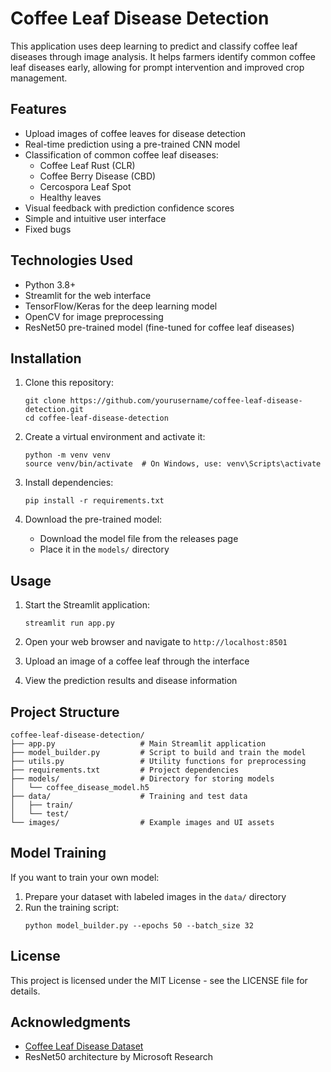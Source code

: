 # Coffee Leaf Disease Detection

This application uses deep learning to predict and classify coffee leaf diseases through image analysis. It helps farmers identify common coffee leaf diseases early, allowing for prompt intervention and improved crop management.

## Features

- Upload images of coffee leaves for disease detection
- Real-time prediction using a pre-trained CNN model
- Classification of common coffee leaf diseases:
  - Coffee Leaf Rust (CLR)
  - Coffee Berry Disease (CBD)
  - Cercospora Leaf Spot
  - Healthy leaves
- Visual feedback with prediction confidence scores
- Simple and intuitive user interface
- Fixed bugs
## Technologies Used

- Python 3.8+
- Streamlit for the web interface
- TensorFlow/Keras for the deep learning model
- OpenCV for image preprocessing
- ResNet50 pre-trained model (fine-tuned for coffee leaf diseases)

## Installation

1. Clone this repository:
   ```
   git clone https://github.com/yourusername/coffee-leaf-disease-detection.git
   cd coffee-leaf-disease-detection
   ```

2. Create a virtual environment and activate it:
   ```
   python -m venv venv
   source venv/bin/activate  # On Windows, use: venv\Scripts\activate
   ```

3. Install dependencies:
   ```
   pip install -r requirements.txt
   ```

4. Download the pre-trained model:
   - Download the model file from the releases page
   - Place it in the `models/` directory

## Usage

1. Start the Streamlit application:
   ```
   streamlit run app.py
   ```

2. Open your web browser and navigate to `http://localhost:8501`

3. Upload an image of a coffee leaf through the interface

4. View the prediction results and disease information

## Project Structure

```
coffee-leaf-disease-detection/
├── app.py                   # Main Streamlit application
├── model_builder.py         # Script to build and train the model
├── utils.py                 # Utility functions for preprocessing
├── requirements.txt         # Project dependencies
├── models/                  # Directory for storing models
│   └── coffee_disease_model.h5
├── data/                    # Training and test data
│   ├── train/
│   └── test/
└── images/                  # Example images and UI assets
```

## Model Training

If you want to train your own model:

1. Prepare your dataset with labeled images in the `data/` directory
2. Run the training script:
   ```
   python model_builder.py --epochs 50 --batch_size 32
   ```

## License

This project is licensed under the MIT License - see the LICENSE file for details.

## Acknowledgments

- [Coffee Leaf Disease Dataset](https://www.kaggle.com/datasets/jorgebandeira/coffee-leaf-diseases-dataset)
- ResNet50 architecture by Microsoft Research
